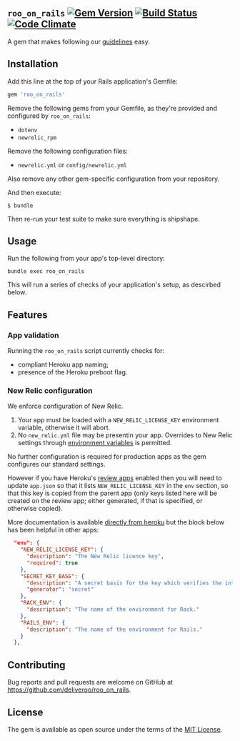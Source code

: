 ## `roo_on_rails` [![Gem Version](https://badge.fury.io/rb/roo_on_rails.svg)](https://badge.fury.io/rb/roo_on_rails) [![Build Status](https://travis-ci.org/deliveroo/roo_on_rails.svg?branch=master)](https://travis-ci.org/deliveroo/roo_on_rails) [![Code Climate](https://codeclimate.com/repos/58809e664ab8420081007382/badges/3489b7689ab2e0cf5d61/gpa.svg)](https://codeclimate.com/repos/58809e664ab8420081007382/feed)

A gem that makes following our [guidelines](http://deliveroo.engineering/guidelines/services/) easy.

## Installation

Add this line at the top of your Rails application's Gemfile:

```ruby
gem 'roo_on_rails'
```

Remove the following gems from your Gemfile, as they're provided and configured
by `roo_on_rails`:

- `dotenv`
- `newrelic_rpm`

Remove the following configuration files:

- `newrelic.yml` or `config/newrelic.yml`

Also remove any other gem-specific configuration from your repository.

And then execute:

    $ bundle

Then re-run your test suite to make sure everything is shipshape.

## Usage

Run the following from your app's top-level directory:

```
bundle exec roo_on_rails
```

This will run a series of checks of your application's setup, as descirbed
below.


## Features

### App validation

Running the `roo_on_rails` script currently checks for:

- compliant Heroku app naming;
- presence of the Heroku preboot flag.


### New Relic configuration

We enforce configuration of New Relic.

1. Your app must be loaded with a `NEW_RELIC_LICENSE_KEY` environment variable,
   otherwise it will abort.
2. No `new_relic.yml` file may be presentin your app. Overrides to New Relic settings
   through [environment
   variables](https://docs.newrelic.com/docs/agents/ruby-agent/installation-configuration/ruby-agent-configuration)
   is permitted.

No further configuration is required for production apps as the gem configures our standard settings.

However if you have Heroku's [review apps](https://devcenter.heroku.com/articles/github-integration-review-apps) enabled then you will need to update `app.json` so that it lists `NEW_RELIC_LICENSE_KEY` in the `env` section, so that this key is copied from the parent app (only keys listed here will be created on the review app; either generated, if that is specified, or otherwise copied).

More documentation is available [directly from heroku](https://devcenter.heroku.com/articles/github-integration-review-apps#inheriting-config-vars) but the block below has been helpful in other apps:

```json
  "env": {
    "NEW_RELIC_LICENSE_KEY": {
      "description": "The New Relic licence key",
      "required": true
    },
    "SECRET_KEY_BASE": {
      "description": "A secret basis for the key which verifies the integrity of signed cookies.",
      "generator": "secret"
    },
    "RACK_ENV": {
      "description": "The name of the environment for Rack."
    },
    "RAILS_ENV": {
      "description": "The name of the environment for Rails."
    }
  },
```

## Contributing

Bug reports and pull requests are welcome on GitHub at https://github.com/deliveroo/roo_on_rails.


## License

The gem is available as open source under the terms of the [MIT License](http://opensource.org/licenses/MIT).

